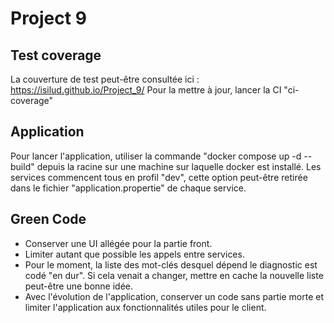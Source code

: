 # Project 9

## Test coverage

La couverture de test peut-être consultée ici : https://isilud.github.io/Project_9/
Pour la mettre à jour, lancer la CI "ci-coverage"

## Application

Pour lancer l'application, utiliser la commande "docker compose up -d --build" depuis la racine sur une machine sur laquelle docker est installé.
Les services commencent tous en profil "dev", cette option peut-être retirée dans le fichier "application.propertie" de chaque service.

## Green Code

- Conserver une UI allégée pour la partie front.
- Limiter autant que possible les appels entre services.
- Pour le moment, la liste des mot-clés desquel dépend le diagnostic est codé "en dur". Si cela venait a changer, mettre en cache la nouvelle liste peut-être une bonne idée.
- Avec l'évolution de l'application, conserver un code sans partie morte et limiter l'application aux fonctionnalités utiles pour le client.
